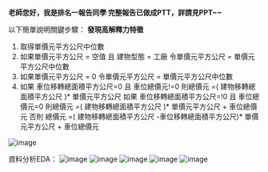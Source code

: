 **老師您好，我是排名一報告同學
完整報告已做成PTT，詳請見PPT~~**

以下簡單說明關鍵步驟：
**發現高解釋力特徵**
  1. 取得單價元平方公尺中位數
  2. 如果單價元平方公尺 = 空值 且 建物型態 = 工廠
      令單價元平方公尺 =  單價元平方公尺中位數
  3. 如果單價元平方公尺 = 0
      令單價元平方公尺 =  單價元平方公尺中位數
  4. 如果 車位移轉總面積平方公尺=0 且 車位總價元!=0
      則總價元 =( 建物移轉總面積平方公尺 )* 單價元平方公尺 
      如果 車位移轉總面積平方公尺=!0 且 車位總價元=0
      則總價元 =( 建物移轉總面積平方公尺 )* 單價元平方公尺 + 車位總價元
      否則 總價元 =( 建物移轉總面積平方公尺 -車位移轉總面積平方公尺)* 單價元平方公尺 + 車位總價元

![image](https://github.com/user-attachments/assets/fe185f91-d089-4f2a-9a55-0898ce11da80)

資料分析EDA：
![image](https://github.com/user-attachments/assets/ca1ad72c-dec2-4679-9949-571365471ef8)
![image](https://github.com/user-attachments/assets/b9709239-3b09-4c79-a827-e753eab055aa)
![image](https://github.com/user-attachments/assets/59bd3ff7-7bab-4a93-8b9d-ffd761815d2b)
![image](https://github.com/user-attachments/assets/7ca200f1-e11e-41eb-a233-3ecf9ca3280f)
![image](https://github.com/user-attachments/assets/fe3d95be-98d4-44d1-91a6-1eca63315bcc)
